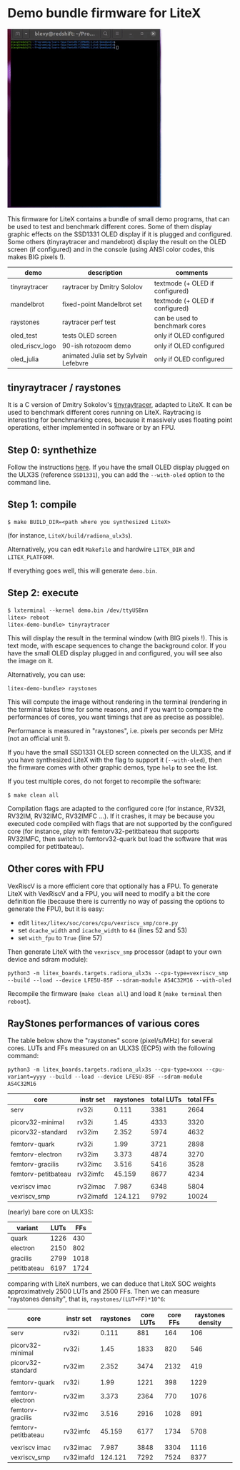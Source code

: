 Demo bundle firmware for LiteX
===============================

![](raystones_tty.gif)


This firmware for LiteX contains a bundle of small demo programs, that can be used to
test and benchmark different cores. Some of them display graphic effects on the SSD1331
OLED display if it is plugged and configured. Some others (tinyraytracer and mandebrot)
display the result on the OLED screen (if configured) and in the 
console (using ANSI color codes, this makes BIG pixels !).

| demo           | description                            | comments                       |
|----------------|----------------------------------------|--------------------------------|
|tinyraytracer   | raytracer by Dmitry Sololov            | textmode (+ OLED if configured)|
|mandelbrot      | fixed-point Mandelbrot set             | textmode (+ OLED if configured)|
|raystones       | raytracer perf test                    | can be used to benchmark cores |
|oled_test       | tests OLED screen                      | only if OLED configured        |
|oled_riscv_logo | 90-ish rotozoom demo                   | only if OLED configured        |
|oled_julia      | animated Julia set by Sylvain Lefebvre | only if OLED configured        |


tinyraytracer / raystones
-------------------------
It is a C version of Dmitry Sokolov's [tinyraytracer](https://github.com/ssloy/tinyraytracer), adapted to LiteX.
It can be used to benchmark different cores running on LiteX.
Raytracing is interesting for benchmarking cores, because it
massively uses floating point operations, either implemented in
software or by an FPU.

Step 0: synthethize
-------------------
Follow the instructions [here](https://github.com/BrunoLevy/learn-fpga/blob/master/FemtoRV/TUTORIALS/litex.md).
If you have the small OLED display plugged on the ULX3S (reference `SSD1331`), 
you can add the `--with-oled` option to the command line. 

Step 1: compile
---------------
```
$ make BUILD_DIR=<path where you synthesized LiteX> 
```
(for instance, `LiteX/build/radiona_ulx3s`). 

Alternatively, you can edit `Makefile` and hardwire `LITEX_DIR` and `LITEX_PLATFORM`.

If everything goes well, this will generate `demo.bin`.

Step 2: execute
---------------

```
$ lxterminal --kernel demo.bin /dev/ttyUSBnn
litex> reboot
litex-demo-bundle> tinyraytracer
```
This will display the result in the terminal window (with BIG pixels
!). This is text mode, with escape sequences to change the background
color. If you have the small OLED display plugged in and configured, 
you will see also the image on it. 

Alternatively, you can use:
```
litex-demo-bundle> raystones
```
This will compute the image without rendering in the terminal
(rendering in the terminal takes time for some reasons, and if you 
want to compare the performances of cores, you want timings that are
as precise as possible).

Performance is measured in "raystones", i.e. pixels per seconds per
MHz (not an official unit !).

If you have the small SSD1331 OLED screen connected on the ULX3S, and if
you have synthesized LiteX with the flag to support it (`--with-oled`), 
then the firmware comes with other graphic demos, type `help` to see the list.

If you test multiple cores, do not forget to recompile the software:
```
$ make clean all
```

Compilation flags are adapted to the configured core (for instance,
RV32I, RV32IM, RV32IMC, RV32IMFC ...). If it crashes, it may be 
because you executed code compiled with flags that are not supported
by the configured core (for instance, play with femtorv32-petitbateau
that supports RV32IMFC, then switch to femtorv32-quark but load the
software that was compiled for petitbateau).


Other cores with FPU
--------------------

VexRiscV is a more efficient core that optionally has a FPU. To
generate LiteX with VexRiscV and a FPU, you will need to modify a
bit the core definition file (because there is currently no way
of passing the options to generate the FPU), but it is easy:

- edit `litex/litex/soc/cores/cpu/vexriscv_smp/core.py`
- set `dcache_width` and `icache_width` to `64` (lines 52 and 53)
- set `with_fpu` to `True` (line 57)

Then generate LiteX with the `vexriscv_smp` processor (adapt to your own device and sdram module):
```
python3 -m litex_boards.targets.radiona_ulx3s --cpu-type=vexriscv_smp --build --load --device LFE5U-85F --sdram-module AS4C32M16 --with-oled 
```

Recompile the firmware (`make clean all`) and load it (`make terminal` then `reboot`).

RayStones performances of various cores
---------------------------------------

The table below show the "raystones" score (pixel/s/MHz) for several cores.
LUTs and FFs measured on an ULX3S (ECP5) with the following command:

```
python3 -m litex_boards.targets.radiona_ulx3s --cpu-type=xxxx --cpu-variant=yyyy --build --load --device LFE5U-85F --sdram-module AS4C32M16 
```

 | core                 | instr set  | raystones |  total LUTs | total FFs   | 
 |----------------------|------------|-----------|-------------|-------------|
 | serv                 | rv32i      |   0.111   |  3381       |  2664       |
 |                      |            |           |             |             |
 | picorv32-minimal     | rv32i      |   1.45    |  4333       |  3320       |
 | picorv32-standard    | rv32im     |   2.352   |  5974       |  4632       |
 |                      |            |           |             |             | 
 | femtorv-quark        | rv32i      |   1.99    |  3721       |  2898       | 
 | femtorv-electron     | rv32im     |   3.373   |  4874       |  3270       | 
 | femtorv-gracilis     | rv32imc    |   3.516   |  5416       |  3528       | 
 | femtorv-petitbateau  | rv32imfc   |  45.159   |  8677       |  4234       |
 |                      |            |           |             |             | 
 | vexriscv imac        | rv32imac   |   7.987   |  6348       |  5804       |
 | vexriscv_smp         | rv32imafd  | 124.121   |  9792       | 10024       |

(nearly) bare core on ULX3S:

| variant     | LUTs  | FFs   |
|-------------|-------|-------|
| quark       | 1226  | 430   | 
| electron    | 2150  | 802   | 
| gracilis    | 2799  | 1018  | 
| petitbateau | 6197  | 1724  | 

comparing with LiteX numbers, we can deduce that LiteX SOC weights approximatively 2500 LUTs
and 2500 FFs. Then we can measure "raystones density", that is, `raystones/(LUT+FF)*10^6`:

 | core                 | instr set  | raystones |  core LUTs  |  core FFs   | raystones density | 
 |----------------------|------------|-----------|-------------|-------------|-------------------|
 | serv                 | rv32i      |   0.111   |   881       |   164       | 106               |
 |                      |            |           |             |             |                   | 
 | picorv32-minimal     | rv32i      |   1.45    |  1833       |   820       | 546               |
 | picorv32-standard    | rv32im     |   2.352   |  3474       |  2132       | 419               |
 |                      |            |           |             |             |                   | 
 | femtorv-quark        | rv32i      |   1.99    |  1221       |   398       | 1229              | 
 | femtorv-electron     | rv32im     |   3.373   |  2364       |   770       | 1076              | 
 | femtorv-gracilis     | rv32imc    |   3.516   |  2916       |  1028       | 891               | 
 | femtorv-petitbateau  | rv32imfc   |  45.159   |  6177       |  1734       | 5708              |
 |                      |            |           |             |             |                   |  
 | vexriscv imac        | rv32imac   |   7.987   |  3848       |  3304       | 1116              |
 | vexriscv_smp         | rv32imafd  | 124.121   |  7292       |  7524       | 8377              |
